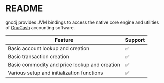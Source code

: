 # README

gnc4j provides JVM bindings to access the native core engine and utilities of [GnuCash](https://www.gnucash.org/)
accounting software.

| Feature                                       | Support |
|-----------------------------------------------|---------|
| Basic account lookup and creation             | ✅       |
| Basic transaction creation                    | ✅       |
| Basic commodity and price lookup and creation | ✅       |
| Various setup and initialization functions    | ✅       |